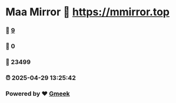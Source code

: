 # Maa Mirror :link: https://mmirror.top 
### :page_facing_up: [9](https://mmirror.top/tag.html) 
### :speech_balloon: 0 
### :hibiscus: 23499 
### :alarm_clock: 2025-04-29 13:25:42 
### Powered by :heart: [Gmeek](https://github.com/Meekdai/Gmeek)
